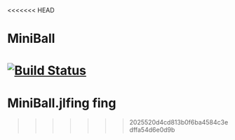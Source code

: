 <<<<<<< HEAD
# MiniBall

[![Build Status](https://travis-ci.org/ovainola/MiniBall.jl.svg?branch=master)](https://travis-ci.org/ovainola/MiniBall.jl)
=======
# MiniBall.jlfing fing 
>>>>>>> 2025520d4cd813b0f6ba4584c3edffa54d6e0d9b
